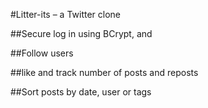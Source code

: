 #Litter-its – a Twitter clone

##Secure log in using BCrypt, and 

##Follow users

##like and track number of posts and reposts

##Sort posts by date, user or tags
